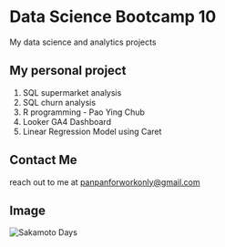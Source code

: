 # Data Science Bootcamp 10
My data science and analytics projects

## My personal project
1. SQL supermarket analysis
2. SQL churn analysis
3. R programming - Pao Ying Chub
4. Looker GA4 Dashboard
5. Linear Regression Model using Caret

## Contact Me
reach out to me at panpanforworkonly@gmail.com

## Image
![Sakamoto Days](https://static.wikia.nocookie.net/sakamoto-days/images/7/7b/Osaragi.jpg)
